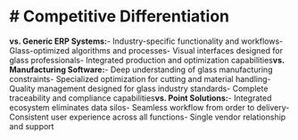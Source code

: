 # # Competitive Differentiation

**vs. Generic ERP Systems:**- Industry-specific functionality and workflows- Glass-optimized algorithms and processes- Visual interfaces designed for glass professionals- Integrated production and optimization capabilities**vs. Manufacturing Software:**- Deep understanding of glass manufacturing constraints- Specialized optimization for cutting and material handling- Quality management designed for glass industry standards- Complete traceability and compliance capabilities**vs. Point Solutions:**- Integrated ecosystem eliminates data silos- Seamless workflow from order to delivery- Consistent user experience across all functions- Single vendor relationship and support